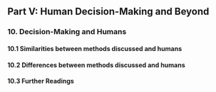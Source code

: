## Part V: Human Decision-Making and Beyond

### 10. Decision-Making and Humans

#### 10.1 Similarities between methods discussed and humans

#### 10.2 Differences between methods discussed and humans

#### 10.3 Further Readings

